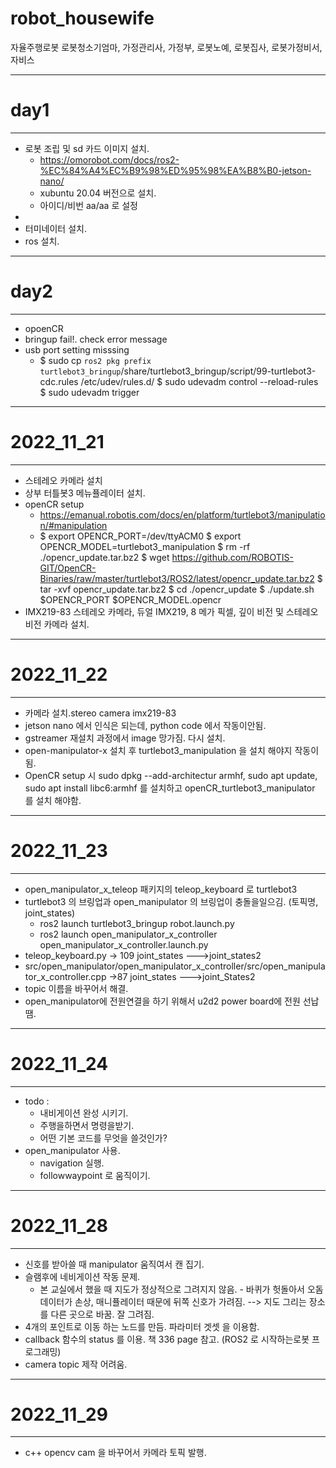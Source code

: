 # robot_housewife
자율주행로봇 로봇청소기엄마, 가정관리사, 가정부, 로봇노예, 로봇집사, 로봇가정비서, 자비스

- - -
# day1
- - -
* 로봇 조립 및 sd 카드 이미지 설치.
	* https://omorobot.com/docs/ros2-%EC%84%A4%EC%B9%98%ED%95%98%EA%B8%B0-jetson-nano/
	* xubuntu 20.04 버전으로 설치. 
	* 아이디/비번 aa/aa 로 설정
* 
* 터미네이터 설치.
* ros 설치. 
- - -
# day2
- - -
* opoenCR 
* bringup fail!. check error message
* usb port setting misssing 
	* $ sudo cp `ros2 pkg prefix turtlebot3_bringup`/share/turtlebot3_bringup/script/99-turtlebot3-cdc.rules /etc/udev/rules.d/
	  $ sudo udevadm control --reload-rules
  	  $ sudo udevadm trigger
- - -
# 2022_11_21
- - -
* 스테레오 카메라 설치 
* 상부 터틀봇3 메뉴퓰레이터 설치.
* openCR setup 
	* https://emanual.robotis.com/docs/en/platform/turtlebot3/manipulation/#manipulation
	* 	$ export OPENCR_PORT=/dev/ttyACM0
		$ export OPENCR_MODEL=turtlebot3_manipulation
		$ rm -rf ./opencr_update.tar.bz2
		$ wget https://github.com/ROBOTIS-GIT/OpenCR-Binaries/raw/master/turtlebot3/ROS2/latest/opencr_update.tar.bz2
		$ tar -xvf opencr_update.tar.bz2
		$ cd ./opencr_update
		$ ./update.sh $OPENCR_PORT $OPENCR_MODEL.opencr
* IMX219-83 스테레오 카메라, 듀얼 IMX219, 8 메가 픽셀, 깊이 비전 및 스테레오 비전
 카메라 설치.
- - - 
# 2022_11_22
- - -
* 카메라 설치.stereo camera imx219-83 
* jetson nano 에서 인식은 되는데, python code 에서 작동이안됨. 
* gstreamer 재설치 과정에서 image 망가짐. 다시 설치. 
* open-manipulator-x 설치 후 turtlebot3_manipulation 을 설치 해야지 작동이 됨. 
* OpenCR setup 시 sudo dpkg --add-architectur armhf, sudo apt update, sudo apt install libc6:armhf 를 설치하고 openCR_turtlebot3_manipulator 를 설치 해야함. 
- - -
# 2022_11_23
- - -
* open_manipulator_x_teleop 패키지의 teleop_keyboard 로 turtlebot3
* turtlebot3 의 브링업과 open_manipulator 의 브링업이 충돌을일으김. (토픽명, joint_states) 
	* ros2 launch turtlebot3_bringup robot.launch.py
	* ros2 launch open_manipulator_x_controller open_manipulator_x_controller.launch.py
* teleop_keyboard.py -> 109 joint_states --->joint_states2
* src/open_manipulator/open_manipulator_x_controller/src/open_manipulator_x_controller.cpp  ->87 joint_states --->joint_States2 
* topic 이름을 바꾸어서 해결.
* open_manipulator에 전원연결을 하기 위해서 u2d2 power board에 전원 선납땜. 
- - -
# 2022_11_24
- - -
* todo :
	* 내비게이션 완성 시키기.
	* 주행을하면서 명령을받기.
	* 어떤 기본 코드를 무엇을 쓸것인가? 
* open_manipulator 사용. 
	* navigation 실행.
	* followwaypoint 로 움직이기. 
- - -
# 2022_11_28
- - -
* 신호를 받아쓸 때 manipulator 움직여서 캔 집기. 
* 슬램후에 네비게이션 작동 문제. 
	* 본 교실에서 했을 때 지도가 정상적으로 그려지지 않음. - 바퀴가 헛돌아서 오돔 데이터가 손상, 매니퓰레이터 때문에 뒤쪽 신호가 가려짐. 
	 --> 지도 그리는 장소를 다른 곳으로 바꿈. 잘 그려짐. 
* 4개의 포인트로 이동 하는 노드를 만듬. 파라미터 겟셋 을 이용함. 
* callback 함수의 status 를 이용. 책 336 page 참고. (ROS2 로 시작하는로봇 프로그래밍)
* camera topic 제작 어려움. 
- - -
# 2022_11_29
- - -
* c++ opencv cam 을 바꾸어서 카메라 토픽 발행.
